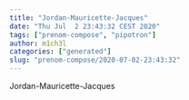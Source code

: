 ```yaml
---
title: "Jordan-Mauricette-Jacques"
date: "Thu Jul  2 23:43:32 CEST 2020"
tags: ["prenom-compose", "pipotron"]
author: m1ch3l
categories: ["generated"]
slug: "prenom-compose/2020-07-02-23:43:32"
---
```


Jordan-Mauricette-Jacques
